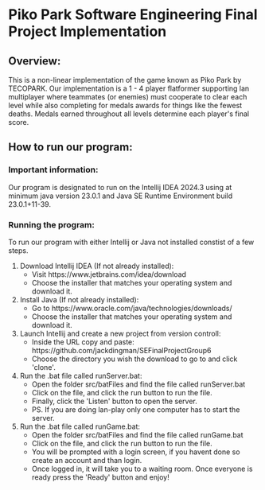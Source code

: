 # Piko Park Software Engineering Final Project Implementation

## Overview:
<p> This is a non-linear implementation of the game known as Piko Park by TECOPARK. Our implementation is a 1 - 4 player flatformer supporting lan multiplayer where teammates (or enemies) must cooperate to clear each level while also completing for medals awards for things like the fewest deaths. Medals earned throughout all levels determine each player's final score. </p>

## How to run our program:
### Important information:
<P> Our program is designated to run on the Intellij IDEA 2024.3 using at minimum java version 23.0.1 and Java SE Runtime Environment build 23.0.1+11-39. </P>

### Running the program:
<P>To run our program with either Intellij or Java not installed constist of a few steps.
<ol>
  <li>
    Download Intellij IDEA (If not already installed): 
    <ul> 
        <li> Visit https://www.jetbrains.com/idea/download</li>
        <li> Choose the installer that matches your operating system and download it. </li>
    </ul>
  </li>
  <li>
    Install Java (If not already installed):
    <ul>
      <li> Go to https://www.oracle.com/java/technologies/downloads/</li>
      <li> Choose the installer that matches your operating system and download it.</li>
    </ul>
  </li>
  <li>
    Launch Intellij and create a new project from version controll:
    <ul> 
      <li> Inside the URL copy and paste: https://github.com/jackdingman/SEFinalProjectGroup6</li>
      <li> Choose the directory you wish the download to go to and click 'clone'.</li>
    </ul>
  </li>
  <li>
    Run the .bat file called runServer.bat:
    <ul>
      <li> Open the folder src/batFiles and find the file called runServer.bat</li>
      <li> Click on the file, and click the run button to run the file. </li>
      <li> Finally, click the 'Listen' button to open the server.</li>
      <li> PS. If you are doing lan-play only one computer has to start the server.
    </ul>
  </li>
  <li> 
    Run the .bat file called runGame.bat:
    <ul>
      <li> Open the folder src/batFiles and find the file called runGame.bat</li>
      <li> Click on the file, and click the run button to run the file. </li>
      <li> You will be prompted with a login screen, if you havent done so create an account and than login. </li>
      <li> Once logged in, it will take you to a waiting room. Once everyone is ready press the 'Ready' button and enjoy!</li>
    </ul>
  </li>
</ol>
